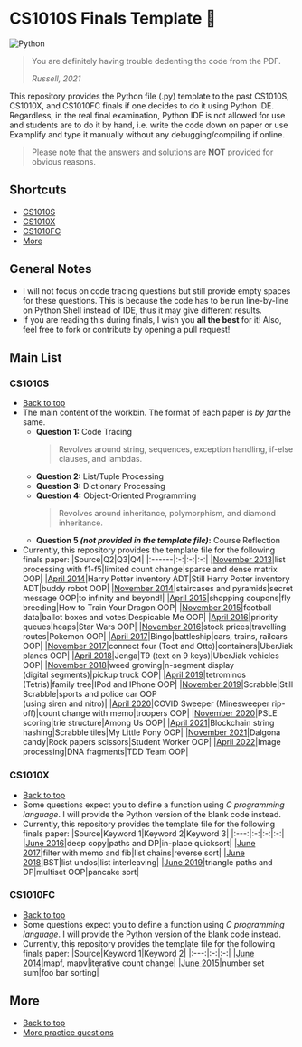 # CS1010S Finals Template 🐍
<img alt="Python" src="https://img.shields.io/badge/python%20-%2314354C.svg?&style=for-the-badge&logo=python&logoColor=white"/>

> You are definitely having trouble dedenting the code from the PDF.
>
> _Russell, 2021_

This repository provides the Python file (.py) template to the past CS1010S, CS1010X, and CS1010FC finals if one decides to do it using Python IDE.
Regardless, in the real final examination, Python IDE is not allowed for use and students are to do it by hand, i.e. write the code down on paper or use Examplify and type it manually without any debugging/compiling if online.

> Please note that the answers and solutions are **NOT** provided for obvious reasons.

## Shortcuts
+ [CS1010S](#cs1010s)
+ [CS1010X](#cs1010x)
+ [CS1010FC](#cs1010fc)
+ [More](#more)

## General Notes
+ I will not focus on code tracing questions but still provide empty spaces for these questions. This is because the code has to be run line-by-line on Python Shell instead of IDE, thus it may give different results.
+ If you are reading this during finals, I wish you **all the best** for it! Also, feel free to fork or contribute by opening a pull request!

## Main List
### CS1010S
+ [Back to top](#shortcuts)
+ The main content of the workbin. The format of each paper is *by far* the same.
    + **Question 1:** Code Tracing
        > Revolves around string, sequences, exception handling, if-else clauses, and lambdas.
    + **Question 2:** List/Tuple Processing
    + **Question 3:** Dictionary Processing
    + **Question 4:** Object-Oriented Programming
        > Revolves around inheritance, polymorphism, and diamond inheritance.
    + **Question 5 *(not provided in the template file)*:** Course Reflection
+ Currently, this repository provides the template file for the following finals paper:
    |Source|Q2|Q3|Q4|
    |:------|:-:|:-:|:-:|
    |[November 2013](CS1010S/cs1010s-nov13-template.py)|list processing with f1-f5|limited count change|sparse and dense matrix OOP|
    |[April 2014](CS1010S/cs1010s-apr14-template.py)|Harry Potter inventory ADT|Still Harry Potter inventory ADT|buddy robot OOP|
    |[November 2014](CS1010S/cs1010s-nov14-template.py)|staircases and pyramids|secret message OOP|to infinity and beyond!|
    |[April 2015](CS1010S/cs1010s-apr15-template.py)|shopping coupons|fly breeding|How to Train Your Dragon OOP|
    |[November 2015](CS1010S/cs1010s-nov15-template.py)|football data|ballot boxes and votes|Despicable Me OOP|
    |[April 2016](CS1010S/cs1010s-apr16-template.py)|priority queues|heaps|Star Wars OOP|
    |[November 2016](CS1010S/cs1010s-nov16-template.py)|stock prices|travelling routes|Pokemon OOP|
    |[April 2017](CS1010S/cs1010s-apr17-template.py)|Bingo|battleship|cars, trains, railcars OOP|
    |[November 2017](CS1010S/cs1010s-nov17-template.py)|connect four (Toot and Otto)|containers|UberJiak planes OOP|
    |[April 2018](CS1010S/cs1010s-apr18-template.py)|Jenga|T9 (text on 9 keys)|UberJiak vehicles OOP|
    |[November 2018](CS1010S/cs1010s-nov18-template.py)|weed growing|n-segment display<br>(digital segments)|pickup truck OOP|
    |[April 2019](CS1010S/cs1010s-apr19-template.py)|tetrominos (Tetris)|family tree|IPod and IPhone OOP|
    |[November 2019](CS1010S/cs1010s-nov19-template.py)|Scrabble|Still Scrabble|sports and police car OOP<br>(using siren and nitro)|
    |[April 2020](CS1010S/cs1010s-apr20-template.py)|COVID Sweeper (Minesweeper rip-off)|count change with memo|troopers OOP|
    |[November 2020](CS1010S/cs1010s-nov20-template.py)|PSLE scoring|trie structure|Among Us OOP|
    |[April 2021](CS1010S/cs1010s-apr21-template.py)|Blockchain string hashing|Scrabble tiles|My Little Pony OOP|
    |[November 2021](CS1010S/cs1010s-nov21-template.py)|Dalgona candy|Rock papers scissors|Student Worker OOP|
    |[April 2022](CS1010S/cs1010s-apr22-template.py)|Image processing|DNA fragments|TDD Team OOP|

### CS1010X
+ [Back to top](#shortcuts)
+ Some questions expect you to define a function using *C programming language*. I will provide the Python version of the blank code instead.
+ Currently, this repository provides the template file for the following finals paper:
    |Source|Keyword 1|Keyword 2|Keyword 3|
    |:---:|:-:|:-:|:-:|
    |[June 2016](CS1010X/cs1010x-jun16-template.py)|deep copy|paths and DP|in-place quicksort|
    |[June 2017](CS1010X/cs1010x-jun17-template.py)|filter with memo and fib|list chains|reverse sort|
    |[June 2018](CS1010X/cs1010x-jun18-template.py)|BST|list undos|list interleaving|
    |[June 2019](CS1010X/cs1010x-jun19-template.py)|triangle paths and DP|multiset OOP|pancake sort|

### CS1010FC
+ [Back to top](#shortcuts)
+ Some questions expect you to define a function using *C programming language*. I will provide the Python version of the blank code instead.
+ Currently, this repository provides the template file for the following finals paper:
    |Source|Keyword 1|Keyword 2|
    |:---:|:-:|:-:|
    |[June 2014](CS1010FC/cs1010fc-jun14-template.py)|mapf, mapv|iterative count change|
    |[June 2015](CS1010FC/cs1010fc-jun15-template.py)|number set sum|foo bar sorting|

## More
+ [Back to top](#shortcuts)
+ [More practice questions](https://github.com/cs1010s/practice-makes-perfect)
